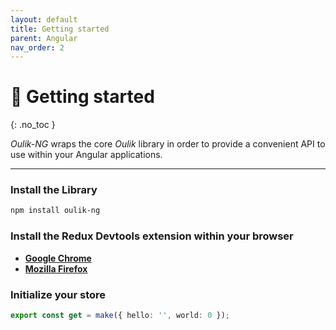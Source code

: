 ```yaml
---
layout: default
title: Getting started
parent: Angular
nav_order: 2
---
```


# 🎨 Getting started
{: .no_toc }

*Oulik-NG* wraps the core *Oulik* library in order to provide a convenient API to use within your Angular applications.

---

### Install the **Library**
```bash
npm install oulik-ng
```
### Install the **Redux Devtools extension** within your browser
 * **[Google Chrome](https://chrome.google.com/webstore/detail/redux-devtools/lmhkpmbekcpmknklioeibfkpmmfibljd?hl=en)**  
 * **[Mozilla Firefox](https://addons.mozilla.org/en-US/firefox/addon/reduxdevtools/)**  

### Initialize your **store**
```ts
export const get = make({ hello: '', world: 0 });
```